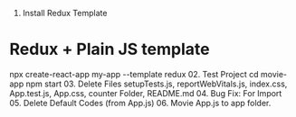 
01. Install Redux Template
# Redux + Plain JS template
npx create-react-app my-app --template redux
02. Test Project
cd movie-app
  npm start
03. Delete Files
setupTests.js, reportWebVitals.js, index.css, App.test.js, App.css, counter Folder, README.md
04. Bug Fix: For Import
05. Delete Default Codes (from App.js)
06. Movie App.js to app folder.